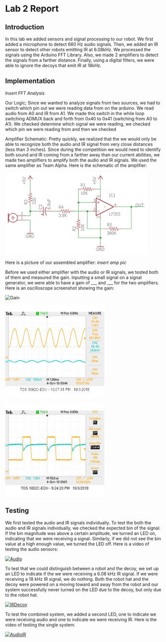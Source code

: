 # Lab 2 Report

## Introduction
In this lab we added sensors and signal processing to our robot. We first added a microphone to detect 660 Hz audio signals. Then, we added an IR sensor to detect other robots emitting IR at 6.08kHz. We processed the signals using the Arduino FFT Library. Also, we made 2 amplifiers to detect the signals from a farther distance. Finally, using a digital filters, we were able to ignore the decoys that emit IR at 18kHz.

## Implementation
*Insert FFT Analysis*

Our Logic;
Since we wanted to analyze signals from two sources, we had to switch which pin out we were reading data from on the arduino. We read audio from A0 and IR from A1. We made this switch in the while loop switching ADMUX back and forth from 0x40 to 0x41 (switching from A0 to A1). We checked determine which signal we were reading, we checked which pin we were reading from and then we checked 

Amplifier Schematic:
Pretty quickly, we realized that the we would only be able to recognize both the audio and IR signal from very close distances (less than 3 inches). Since during the competition we would need to identify both sound and IR coming from a farther away than our current abilities, we made two amplifiers to amplify both the audio and IR signals. We used the same amplifier as Team Alpha. Here is the schematic of the amplifier:

![AmpSchematic](Media/AmpSchematic.PNG)

Here is a picture of our assembled amplifier:
*insert amp pic*

Before we used either amplifier with the audio or IR signals, we tested both of them and measured the gain. Inputting a small signal on a signal generator, we were able to have a gain of ___ and ___ for the two amplifiers. Here is an oscilloscope screenshot showing the gain:

![Gain](Media/Gain.png)

![660Hz Audio with AMP](Media/660HzAudiowithAMP.png)

![6kHz IR with AMP](Media/6kHzIRwithAmp.png)

## Testing
We first tested the audio and IR signals individually. To test the both the audio and IR signals individually, we checked the expected bin of the signal. If the bin magnitude was above a certain amplitude, we turned an LED on, indicating that we were receiving a signal. Similarly, if we did not see the bin value at a high enough value, we turned the LED off. Here is a video of testing the audio sensors:

[![Audio](http://img.youtube.com/vi/_ZcNHMHUNOg/0.jpg)](http://www.youtube.com/watch?v=_ZcNHMHUNOg)

To test that we could distinguish between a robot and the decoy, we set up an LED to indicate if the we were receiving a 6.08 kHz IR signal. If we were receiving a 18 kHz IR signal, we do nothing. Both the robot hat and the decoy were powered on a moving toward and away from the robot and our system successfully never turned on the LED due to the decoy, but only due to the robot hat.

[![IRDecoy](http://img.youtube.com/vi/bU6DcMbJmxA/0.jpg)](http://www.youtube.com/watch?v=bU6DcMbJmxA)

To test the combined system, we added a second LED, one to indicate we were receiving audio and one to indicate we were receiving IR. Here is the video of testing the single system.

[![AudioIR](http://img.youtube.com/vi/3XAn1rwMJDE/0.jpg)](http://www.youtube.com/watch?v=3XAn1rwMJDE)


